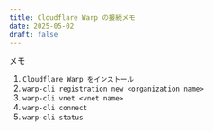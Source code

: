 ```yaml
---
title: Cloudflare Warp の接続メモ
date: 2025-05-02
draft: false
---
```


メモ

1. `Cloudflare Warp をインストール`
2. `warp-cli registration new <organization name>`
3. `warp-cli vnet <vnet name>`
4. `warp-cli connect`
5. `warp-cli status`
